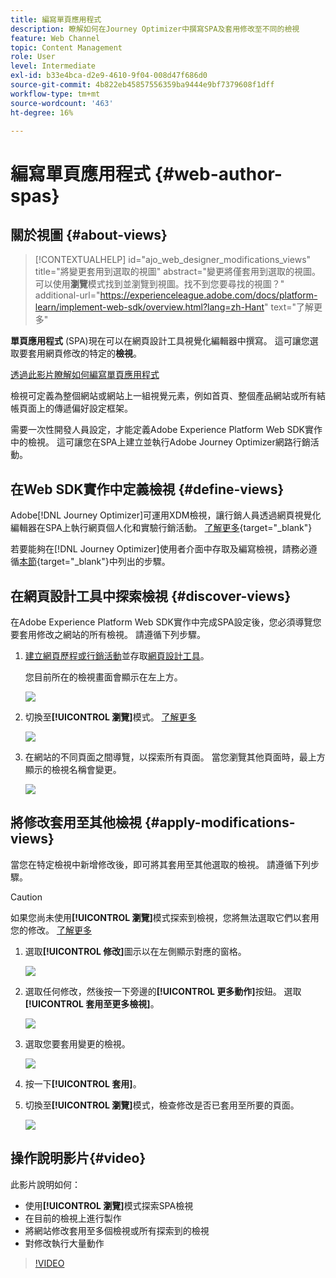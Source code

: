 ```yaml
---
title: 編寫單頁應用程式
description: 瞭解如何在Journey Optimizer中撰寫SPA及套用修改至不同的檢視
feature: Web Channel
topic: Content Management
role: User
level: Intermediate
exl-id: b33e4bca-d2e9-4610-9f04-008d47f686d0
source-git-commit: 4b822eb45857556359ba9444e9bf7379608f1dff
workflow-type: tm+mt
source-wordcount: '463'
ht-degree: 16%

---
```


# 編寫單頁應用程式 {#web-author-spas}

## 關於視圖 {#about-views}

>[!CONTEXTUALHELP]
>id="ajo_web_designer_modifications_views"
>title="將變更套用到選取的視圖"
>abstract="變更將僅套用到選取的視圖。可以使用&#x200B;**瀏覽**&#x200B;模式找到並瀏覽到視圖。找不到您要尋找的視圖？"
>additional-url="https://experienceleague.adobe.com/docs/platform-learn/implement-web-sdk/overview.html?lang=zh-Hant" text="了解更多"

**單頁應用程式** (SPA)現在可以在網頁設計工具視覺化編輯器中撰寫。 這可讓您選取要套用網頁修改的特定的&#x200B;**檢視**。

[透過此影片瞭解如何編寫單頁應用程式](#video)

檢視可定義為整個網站或網站上一組視覺元素，例如首頁、整個產品網站或所有結帳頁面上的傳遞偏好設定框架。

需要一次性開發人員設定，才能定義Adobe Experience Platform Web SDK實作中的檢視。 這可讓您在SPA上建立並執行Adobe Journey Optimizer網路行銷活動。

## 在Web SDK實作中定義檢視 {#define-views}

Adobe[!DNL Journey Optimizer]可運用XDM檢視，讓行銷人員透過網頁視覺化編輯器在SPA上執行網頁個人化和實驗行銷活動。 [了解更多](https://experienceleague.adobe.com/docs/experience-platform/edge/personalization/ajo/web-spa-implementation.html?lang=zh-Hant){target="_blank"}

若要能夠在[!DNL Journey Optimizer]使用者介面中存取及編寫檢視，請務必遵循[本節](https://experienceleague.adobe.com/docs/experience-platform/edge/personalization/ajo/web-spa-implementation.html#implement-xdm-views){target="_blank"}中列出的步驟。

## 在網頁設計工具中探索檢視 {#discover-views}

在Adobe Experience Platform Web SDK實作中完成SPA設定後，您必須導覽您要套用修改之網站的所有檢視。 請遵循下列步驟。

1. [建立網頁歷程或行銷活動](create-web.md)並存取[網頁設計工具](web-visual-editor.md)。

   您目前所在的檢視畫面會顯示在左上方。

   ![](assets/web-designer-view-home.png)

1. 切換至&#x200B;**[!UICONTROL 瀏覽]**&#x200B;模式。 [了解更多](web-visual-editor.md#browse-mode)

   ![](assets/web-designer-view-browse.png)

1. 在網站的不同頁面之間導覽，以探索所有頁面。 當您瀏覽其他頁面時，最上方顯示的檢視名稱會變更。

   ![](assets/web-designer-other-view.png)

## 將修改套用至其他檢視 {#apply-modifications-views}

當您在特定檢視中新增修改後，即可將其套用至其他選取的檢視。 請遵循下列步驟。

>[!CAUTION]
>
>如果您尚未使用&#x200B;**[!UICONTROL 瀏覽]**&#x200B;模式探索到檢視，您將無法選取它們以套用您的修改。 [了解更多](#discover-views)

1. 選取&#x200B;**[!UICONTROL 修改]**&#x200B;圖示以在左側顯示對應的窗格。

   ![](assets/web-designer-view-modifications-pane.png)

1. 選取任何修改，然後按一下旁邊的&#x200B;**[!UICONTROL 更多動作]**&#x200B;按鈕。 選取&#x200B;**[!UICONTROL 套用至更多檢視]**。

   ![](assets/web-designer-modifications-more-actions.png)

1. 選取您要套用變更的檢視。

   ![](assets/web-designer-modifications-apply-to.png)

1. 按一下&#x200B;**[!UICONTROL 套用]**。

1. 切換至&#x200B;**[!UICONTROL 瀏覽]**&#x200B;模式，檢查修改是否已套用至所要的頁面。

   ![](assets/web-designer-modifications-applied-view.png)

## 操作說明影片{#video}

此影片說明如何：

* 使用&#x200B;**[!UICONTROL 瀏覽]**&#x200B;模式探索SPA檢視
* 在目前的檢視上進行製作
* 將網站修改套用至多個檢視或所有探索到的檢視
* 對修改執行大量動作

>[!VIDEO](https://video.tv.adobe.com/v/3424536/?quality=12&learn=on)
